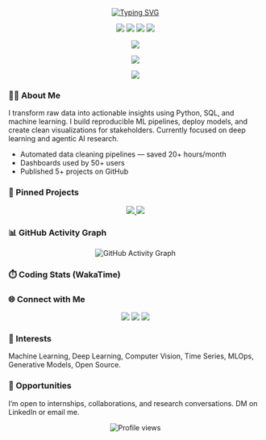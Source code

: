 <!-- Typing SVG -->
<p align="center">
  <a href="https://git.io/typing-svg">
    <img src="https://readme-typing-svg.demolab.com?font=Fira+Code&size=22&pause=1000&color=38C2FF&center=true&width=640&lines=Hi+%F0%9F%91%8B+I'm+Lenin+Goud+Athikam;Data+Science+%7C+ML+Enthusiast;Open+Source+Contributor+%7C+Problem+Solver" alt="Typing SVG" />
  </a>
</p>

<p align="center">
  <img src="https://img.shields.io/github/followers/leninathikam?label=Followers&style=for-the-badge&logo=github" />
  <img src="https://img.shields.io/github/stars/leninathikam?affiliations=OWNER%2CCOLLABORATOR&label=Total%20Stars&style=for-the-badge&logo=github" />
  <img src="https://img.shields.io/badge/Resume-PDF-38C2FF?style=for-the-badge&logo=adobe" />
  <a href="https://leningoud.netlify.app/"><img src="https://img.shields.io/badge/Portfolio-Lenin%20Athikam-38C2FF?style=for-the-badge&logo=google-chrome" /></a>
</p>

<p align="center">
  <img src="https://github-readme-streak-stats.herokuapp.com?user=leninathikam&theme=radical&date_format=M%20j%5B%2C%20Y%5D" />
</p>

<p align="center">
  <img src="https://github-profile-trophy.vercel.app/?username=leninathikam&theme=algolia" />
</p>

<p align="center">
  <img src="https://skillicons.dev/icons?i=python,pytorch,tensorflow,jupyter,html,css,js,docker,aws,opencv,spark,github,git" />
</p>

### 👨‍💻 About Me
I transform raw data into actionable insights using Python, SQL, and machine learning. I build reproducible ML pipelines, deploy models, and create clean visualizations for stakeholders. Currently focused on deep learning and agentic AI research.

- Automated data cleaning pipelines — saved 20+ hours/month
- Dashboards used by 50+ users
- Published 5+ projects on GitHub

### 🚀 Pinned Projects
<p align="center">
  <a href="https://github.com/leninathikam/spotify-hybrid-recommender-system">
    <img src="https://github-readme-stats.vercel.app/api/pin/?username=leninathikam&repo=spotify-hybrid-recommender-system&theme=radical" />
  </a>
  <a href="https://github.com/leninathikam/swiggy-delivery-time-prediction">
    <img src="https://github-readme-stats.vercel.app/api/pin/?username=leninathikam&repo=swiggy-delivery-time-prediction&theme=radical" />
  </a>
</p>

### 📊 GitHub Activity Graph
<p align="center">
  <img src="https://github-readme-activity-graph.vercel.app/graph?username=leninathikam&theme=react-dark&hide_border=true&area=true" alt="GitHub Activity Graph" />
</p>

### ⏱️ Coding Stats (WakaTime)
<!--START_SECTION:waka-->
<!-- This section will be automatically updated with your WakaTime stats. Connect your WakaTime to GitHub using the 'athul/waka-readme' action. -->
<!--END_SECTION:waka-->

### 🌐 Connect with Me
<p align="center">
  <a href="https://www.linkedin.com/in/athikam-lenin"><img src="https://img.shields.io/badge/LinkedIn-blue?logo=linkedin&logoColor=white&style=flat-square" /></a>
  <a href="mailto:leningoudzzz@gmail.com"><img src="https://img.shields.io/badge/Gmail-D14836?logo=gmail&logoColor=white&style=flat-square" /></a>
  <a href="https://leningoud.netlify.app/"><img src="https://img.shields.io/badge/Website-Visit-38C2FF?style=flat-square&logo=google-chrome" /></a>
</p>

### 🧠 Interests
Machine Learning, Deep Learning, Computer Vision, Time Series, MLOps, Generative Models, Open Source.

### 🤝 Opportunities
I’m open to internships, collaborations, and research conversations. DM on LinkedIn or email me.

<p align="center">
  <img src="https://komarev.com/ghpvc/?username=leninathikam&color=blueviolet" alt="Profile views" />
</p>
